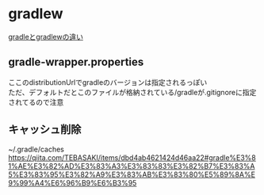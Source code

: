 # gradlew
[gradleとgradlewの違い](https://qiita.com/suin/items/266830c0ce37e823916d)

## gradle-wrapper.properties
ここのdistributionUrlでgradleのバージョンは指定されるっぽい  
ただ、デフォルトだとこのファイルが格納されている/gradleが.gitignoreに指定されてるので注意

## キャッシュ削除
~/.gradle/caches  
https://qiita.com/TEBASAKI/items/dbd4ab4621424d46aa22#gradle%E3%81%AE%E3%82%AD%E3%83%A3%E3%83%83%E3%82%B7%E3%83%A5%E3%83%95%E3%82%A9%E3%83%AB%E3%83%80%E5%89%8A%E9%99%A4%E6%96%B9%E6%B3%95